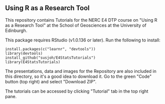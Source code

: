 ## Using R as a Research Tool

This repository contains Tutorials for the NERC E4 DTP course on "Using R as a Research Tool" at the School of Geosciences at the University of Edinburgh.

This package requires RStudio (v1.0.136 or later). Run the following to install:

    install.packages(c("learnr", "devtools"))
    library(devtools)
    install_github("susjoh/E4StatsTutorials")
    library(E4StatsTutorials)
    
The presentations, data and images for the Repository are also included in this directory, so it's a good idea to download it. Go to the green "Code" button (top right) and select "Download ZIP".

The tutorials can be accessed by clicking "Tutorial" tab in the top right pane.
